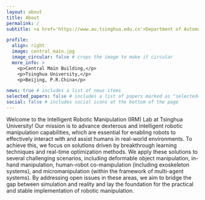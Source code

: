 ```yaml
---
layout: about
title: About
permalink: /
subtitle: <a href='https://www.au.tsinghua.edu.cn'>Department of Automation</a>, <a href='https://www.tsinghua.edu.cn'>Tsinghua University</a>, China

profile:
  align: right
  image: central_main.jpg
  image_circular: false # crops the image to make it circular
  more_info: >
    <p>Central Main Building,</p>
    <p>Tsinghua University,</p>
    <p>Beijing, P.R.China</p>

news: true # includes a list of news items
selected_papers: false # includes a list of papers marked as "selected={true}"
social: false # includes social icons at the bottom of the page
---
```


Welcome to the Intelligent Robotic Manipulation (IRM) Lab at Tsinghua University! Our mission is to advance dexterous and intelligent robotic manipulation capabilities, which are essential for enabling robots to effectively interact with and assist humans in real-world environments. To achieve this, we focus on solutions driven by breakthrough learning techniques and real-time optimization methods. We apply these solutions to several challenging scenarios, including deformable object manipulation, in-hand manipulation, human-robot co-manipulation (including exoskeleton systems), and micromanipulation (within the framework of multi-agent systems). By addressing open issues in these areas, we aim to bridge the gap between simulation and reality and lay the foundation for the practical and stable implementation of robotic manipulation.
